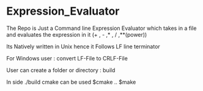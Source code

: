 # Expression_Evaluator
The Repo is Just a Command line Expression Evaluator which takes in a file and 
evaluates the expression in it (+ , - ,* , / ,**(power))

Its Natively written in Unix hence it Follows LF line terminator

For Windows user :
                  convert LF-File to CRLF-File
                  

User can create a folder or directory : build

In side ./build 
            cmake can be used
            $cmake ..
            $make
            
